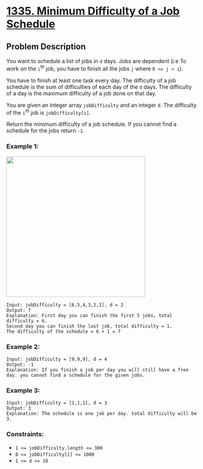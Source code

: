 # [1335. Minimum Difficulty of a Job Schedule](https://leetcode.com/problems/minimum-difficulty-of-a-job-schedule/description)

## Problem Description

You want to schedule a list of jobs in `d` days. Jobs are dependent (i.e To work on the `i`<sup>th</sup> job, you have to finish all the jobs `j` where `0 <= j < i`).

You have to finish at least one task every day. The difficulty of a job schedule is the sum of difficulties of each day of the `d` days. The difficulty of a day is the maximum difficulty of a job done on that day.

You are given an integer array `jobDifficulty` and an integer `d`. The difficulty of the `i`<sup>th</sup> job is `jobDifficulty[i]`.

Return the minimum difficulty of a job schedule. If you cannot find a schedule for the jobs return `-1`.



### Example 1:
<img alt="" src="https://assets.leetcode.com/uploads/2020/01/16/untitled.png" style="width: 365px; height: 370px;">

```
Input: jobDifficulty = [6,5,4,3,2,1], d = 2
Output: 7
Explanation: First day you can finish the first 5 jobs, total difficulty = 6.
Second day you can finish the last job, total difficulty = 1.
The difficulty of the schedule = 6 + 1 = 7
```
### Example 2:
```
Input: jobDifficulty = [9,9,9], d = 4
Output: -1
Explanation: If you finish a job per day you will still have a free day. you cannot find a schedule for the given jobs.
```
### Example 3:
```
Input: jobDifficulty = [1,1,1], d = 3
Output: 3
Explanation: The schedule is one job per day. total difficulty will be 3.
```

### Constraints:

* `1 <= jobDifficulty.length <= 300`
* `0 <= jobDifficulty[i] <= 1000`
* `1 <= d <= 10`